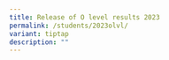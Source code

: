 ```yaml
---
title: Release of O level results 2023
permalink: /students/2023olvl/
variant: tiptap
description: ""
---
```

